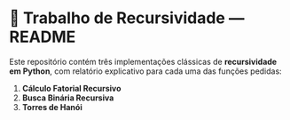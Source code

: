# 🧠 Trabalho de Recursividade — README

Este repositório contém três implementações clássicas de **recursividade em Python**, com relatório explicativo para cada uma das funções pedidas:

1. **Cálculo Fatorial Recursivo**
2. **Busca Binária Recursiva**
3. **Torres de Hanói**
